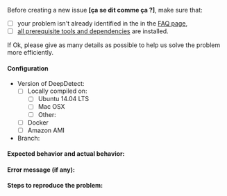 Before creating a new issue **[ça se dit comme ça ?]**, make sure that:
- [ ] your problem isn't already identified in the in the [FAQ page](http://www.deepdetect.com/overview/faq/ "DeepDetect FAQ page"),
- [ ] [all prerequisite tools and dependencies](http://www.deepdetect.com/overview/installing/ "DeepDetect installation page") are installed.

If Ok, please give as many details as possible to help us solve the problem more efficiently.
#### Configuration
- Version of DeepDetect:
    - [ ] Locally compiled on:
        - [ ] Ubuntu 14.04 LTS
        - [ ] Mac OSX
        - [ ] Other:
    - [ ] Docker
    - [ ] Amazon AMI
- Branch:

#### Expected behavior and actual behavior:

#### Error message (if any):

#### Steps to reproduce the problem:

